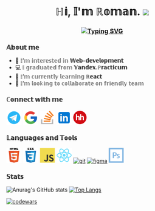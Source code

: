 <h1 align="center">
    ℍ𝕚, 𝕀'𝕞 ℝ𝕠𝕞𝕒𝕟.
    <img src="https://media.giphy.com/media/hvRJCLFzcasrR4ia7z/giphy.gif" width="30">
</h1>

<h3 align="center">
    <a href="https://git.io/typing-svg"><img src="https://readme-typing-svg.demolab.com?font=Fira+Code&pause=1000&color=066BAA&center=true&vCenter=true&width=280&height=25&lines=%F0%9D%95%8E%F0%9D%95%96%F0%9D%95%9D%F0%9D%95%94%F0%9D%95%A0%F0%9D%95%9E%F0%9D%95%96+%F0%9D%95%A5%F0%9D%95%A0+%F0%9D%95%9E%F0%9D%95%AA+%F0%9D%95%A1%F0%9D%95%A3%F0%9D%95%A0%F0%9D%95%97%F0%9D%95%9A%F0%9D%95%9D%F0%9D%95%96!" alt="Typing SVG" /></a>
</h3>

### 𝔸𝕓𝕠𝕦𝕥 𝕞𝕖
- 👀 𝕀’𝕞 𝕚𝕟𝕥𝕖𝕣𝕖𝕤𝕥𝕖𝕕 𝕚𝕟 **𝕎𝕖𝕓-𝕕𝕖𝕧𝕖𝕝𝕠𝕡𝕞𝕖𝕟𝕥**
- 💻 𝕀 𝕘𝕣𝕒𝕕𝕦𝕒𝕥𝕖𝕕 𝕗𝕣𝕠𝕞 **𝕐𝕒𝕟𝕕𝕖𝕩.ℙ𝕣𝕒𝕔𝕥𝕚𝕔𝕦𝕞**
- 🌱 𝕀’𝕞 𝕔𝕦𝕣𝕣𝕖𝕟𝕥𝕝𝕪 𝕝𝕖𝕒𝕣𝕟𝕚𝕟𝕘 **ℝ𝕖𝕒𝕔𝕥**
- 💞️ 𝕀’𝕞 𝕝𝕠𝕠𝕜𝕚𝕟𝕘 𝕥𝕠 𝕔𝕠𝕝𝕝𝕒𝕓𝕠𝕣𝕒𝕥𝕖 𝕠𝕟 𝕗𝕣𝕚𝕖𝕟𝕕𝕝𝕪 𝕥𝕖𝕒𝕞

### ℂ𝕠𝕟𝕟𝕖𝕔𝕥 𝕨𝕚𝕥𝕙 𝕞𝕖
<p align="left">
    <a href="https://t.me/romkevi4" target="blank"><img align="center" src="./icons/icon-telegram.svg" alt="telegram" height="40" width="40" /></a>
    <a href="mailto:shatskikh.roman@gmail.com" target="blank"><img align="center" src="./icons/icons-google.svg" alt="google mail" height="40" width="40" /></a>
    <a href="https://stackoverflow.com/users/20326894/roman-shatskikh" target="blank"><img align="center" src="icons/icon-stackoverflow.svg" alt="stackoverflow" height="35" width="40" /></a>
    <a href="https://www.linkedin.com/in/roman-shatskikh-503662238/"><img align="center" src="./icons/icons-linkedin.svg" alt="linkedin" height="40" width="40" /></a>
    <a href="https://hh.ru/applicant/resumes/view?resume=3b137536ff0b4aeffe0039ed1f30576448446d" target="blank"><img align="center" src="./icons/icon-headhunter.png" alt="headHunter" height="35" width="35" /></a>
</p>

### 𝕃𝕒𝕟𝕘𝕦𝕒𝕘𝕖𝕤 𝕒𝕟𝕕 𝕋𝕠𝕠𝕝𝕤
<p align="left">
    <a href="https://www.w3.org/html/" target="_blank" rel="noreferrer"> <img src="https://raw.githubusercontent.com/devicons/devicon/master/icons/html5/html5-original-wordmark.svg" alt="html5" width="40" height="40"/></a>
    <a href="https://www.w3schools.com/css/" target="_blank" rel="noreferrer"> <img src="https://raw.githubusercontent.com/devicons/devicon/master/icons/css3/css3-original-wordmark.svg" alt="css3" width="40" height="40"/></a>
    <a href="https://developer.mozilla.org/en-US/docs/Web/JavaScript" target="_blank" rel="noreferrer"> <img src="https://raw.githubusercontent.com/devicons/devicon/master/icons/javascript/javascript-original.svg" alt="javascript" width="40" height="40"/></a>
    <a href="https://ru.reactjs.org/" target="_blank" rel="noreferrer"> <img src="https://raw.githubusercontent.com/devicons/devicon/master/icons/react/react-original.svg" alt="react" width="40" height="40"/></a>
    <a href="https://git-scm.com/" target="_blank" rel="noreferrer"> <img src="https://www.vectorlogo.zone/logos/git-scm/git-scm-icon.svg" alt="git" width="40" height="40"/></a>
    <a href="https://www.figma.com/" target="_blank" rel="noreferrer"> <img src="https://www.vectorlogo.zone/logos/figma/figma-icon.svg" alt="figma" width="40" height="40"/></a>
    <a href="https://www.photoshop.com/en" target="_blank" rel="noreferrer"> <img src="https://raw.githubusercontent.com/devicons/devicon/master/icons/photoshop/photoshop-line.svg" alt="photoshop" width="40" height="40"/></a>
</p>

### 𝕊𝕥𝕒𝕥𝕤

![Anurag's GitHub stats](https://github-readme-stats.vercel.app/api?username=romkevi4&theme=transparent&show_icons=true&hide_border=enabled&text_color=fff&title_color=066baa&card_width=400px)
[![Top Langs](https://github-readme-stats.vercel.app/api/top-langs/?username=romkevi4&layout=compact&theme=transparent&hide_border=enabled&text_color=fff&title_color=066baa)](https://github.com/anuraghazra/github-readme-stats)


[![codewars](https://www.codewars.com/users/romkevi4/badges/small)](https://www.codewars.com/users/Irina-T)